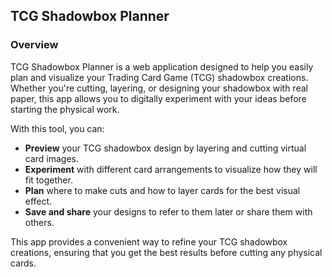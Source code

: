 ## TCG Shadowbox Planner

### Overview

TCG Shadowbox Planner is a web application designed to help you easily plan and visualize your Trading Card Game (TCG) shadowbox creations. Whether you're cutting, layering, or designing your shadowbox with real paper, this app allows you to digitally experiment with your ideas before starting the physical work.

With this tool, you can:
- **Preview** your TCG shadowbox design by layering and cutting virtual card images.
- **Experiment** with different card arrangements to visualize how they will fit together.
- **Plan** where to make cuts and how to layer cards for the best visual effect.
- **Save and share** your designs to refer to them later or share them with others.

This app provides a convenient way to refine your TCG shadowbox creations, ensuring that you get the best results before cutting any physical cards.
